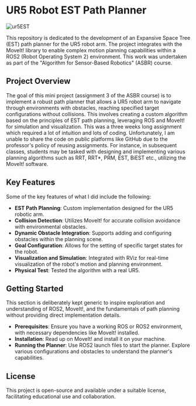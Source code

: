 
# UR5 Robot EST Path Planner
![ur5EST](https://github.com/Seyi-roboticist/OluwaseyiR.github.io/assets/143431845/cdd1d19e-3765-42c3-9cce-d4a27d502e23)

This repository is dedicated to the development of an Expansive Space Tree (EST) path planner for the UR5 robot arm. The project integrates with the MoveIt! library to enable complex motion planning capabilities within a ROS2 (Robot Operating System 2) environment. This work was undertaken as part of the "Algorithm for Sensor-Based Robotics" (ASBR) course.

## Project Overview

The goal of this mini project (assignment 3 of the ASBR course) is to implement a robust path planner that allows a UR5 robot arm to navigate through environments with obstacles, reaching specified target configurations without collisions. This involves creating a custom algorithm based on the principles of EST path planning, leveraging ROS and MoveIt! for simulation and visualization. This was a three weeks long assignment which required a lot of intuition and lots of coding. Unfortunately, I am unable to share the code on public platforms like GitHub due to the professor's policy of reusing assignments. For instance, in subsequent classes, students may be tasked with designing and implementing various planning algorithms such as RRT, RRT*, PRM, EST, BiEST etc., utilizing the MoveIt! software.

## Key Features
Some of the key features of what I did include the following:
- **EST Path Planning**: Custom implementation designed for the UR5 robotic arm.
- **Collision Detection**: Utilizes MoveIt! for accurate collision avoidance with environmental obstacles.
- **Dynamic Obstacle Integration**: Supports adding and configuring obstacles within the planning scene.
- **Goal Configuration**: Allows for the setting of specific target states for the robot.
- **Visualization and Simulation**: Integrated with RViz for real-time visualization of the robot's motion and planning environment.
- **Physical Test**: Tested the algorithm with a real UR5.

## Getting Started

This section is deliberately kept generic to inspire exploration and understanding of ROS2, MoveIt!, and the fundamentals of path planning without providing direct implementation details.

- **Prerequisites**: Ensure you have a working ROS or ROS2 environment, with necessary dependencies like MoveIt! installed.
- **Installation**: Read up on MoveIt! and install it on your machine.
- **Running the Planner**: Use ROS2 launch files to start the planner. Explore various configurations and obstacles to understand the planner's capabilities.


## License

This project is open-source and available under a suitable license, facilitating educational use and collaboration.

